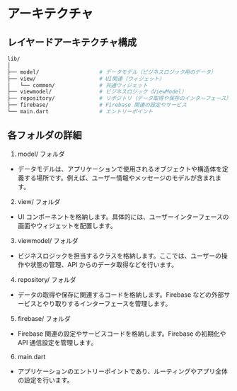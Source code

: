 # アーキテクチャ

## レイヤードアーキテクチャ構成

```bash
lib/
│
├── model/                   # データモデル（ビジネスロジック用のデータ）
├── view/                    # UI関連（ウィジェット）
│   └── common/              # 共通ウィジェット
├── viewmodel/               # ビジネスロジック（ViewModel）
├── repository/              # リポジトリ（データ取得や保存のインターフェース）
├── firebase/                # Firebase 関連の設定やサービス
└── main.dart                # エントリーポイント
```

## 各フォルダの詳細

1. model/ フォルダ

- データモデルは、アプリケーションで使用されるオブジェクトや構造体を定義する場所です。例えば、ユーザー情報やメッセージのモデルが含まれます。

2. view/ フォルダ

- UI コンポーネントを格納します。具体的には、ユーザーインターフェースの画面やウィジェットを配置します。

3. viewmodel/ フォルダ

- ビジネスロジックを担当するクラスを格納します。ここでは、ユーザーの操作や状態の管理、API からのデータ取得などを行います。

4. repository/ フォルダ

- データの取得や保存に関連するコードを格納します。Firebase などの外部サービスとやり取りするインターフェースを管理します。

5. firebase/ フォルダ

- Firebase 関連の設定やサービスコードを格納します。Firebase の初期化や API 通信設定を管理します。

6. main.dart

- アプリケーションのエントリーポイントであり、ルーティングやアプリ全体の設定を行います。
